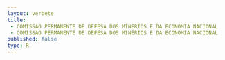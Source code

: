 ```yaml
---
layout: verbete
title:
 - COMISSAO PERMANENTE DE DEFESA DOS MINERIOS E DA ECONOMIA NACIONAL
 - COMISSÃO PERMANENTE DE DEFESA DOS MINÉRIOS E DA ECONOMIA NACIONAL
published: false
type: R
---
```


